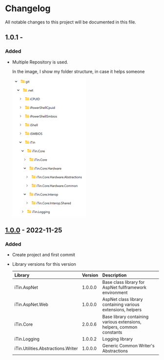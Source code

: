 ﻿# Changelog

All notable changes to this project will be documented in this file.

## 1.0.1 -

### Added

  - Multiple Repository is used.

    In the image, I show my folder structure, in case it helps someone

    ![multi-repo.png][mutli-repo] 

## [1.0.0] - 2022-11-25

### Added

  - Create project and first commit

  - Library versions for this version
  
	| Library | Version | Description |
	|:--------|:--------|:------------|
	| iTin.AspNet | 1.0.0.0 | Base class library for AspNet fullframework environment |
	| iTin.AspNet.Web | 1.0.0.0 | AspNet class library containing various extensions, helpers |
	| iTin.Core | 2.0.0.6 | Base library containing various extensions, helpers, common constants |
	| iTin.Logging | 1.0.0.2 | Logging library |
    | iTin.Utilities.Abstractions.Writer | 1.0.0.0 | Generic Common Writer's Abstractions |


[1.0.1]: https://github.com/iAJTin/iPdfWriter.AspNet/releases/tag/v1.0.1
[1.0.0]: https://github.com/iAJTin/iPdfWriter.AspNet/releases/tag/v1.0.0
[mutli-repo]: ./assets/multi-repo.png "folder structure"
